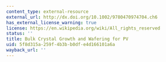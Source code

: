 ```yaml
---
content_type: external-resource
external_url: http://dx.doi.org/10.1002/9780470974704.ch6
has_external_license_warning: true
license: https://en.wikipedia.org/wiki/All_rights_reserved
status: ''
title: Bulk Crystal Growth and Wafering for PV
uid: 5f8d315a-259f-4b3b-b0df-e4d166101a6a
wayback_url: ''
---
```

